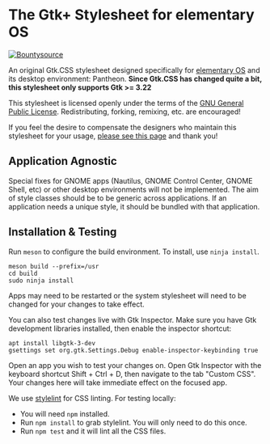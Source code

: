 # The Gtk+ Stylesheet for elementary OS

[![Bountysource](https://www.bountysource.com/badge/tracker?tracker_id=45189256)](https://www.bountysource.com/trackers/45189256-elementary-stylesheet)

An original Gtk.CSS stylesheet designed specifically for [elementary OS](https://elementary.io) and its desktop environment: Pantheon. **Since Gtk.CSS has changed quite a bit, this stylesheet only supports Gtk >= 3.22**

This stylesheet is licensed openly under the terms of the [GNU General Public License](https://github.com/elementary/stylesheet/blob/master/COPYING). Redistributing, forking, remixing, etc. are encouraged!

If you feel the desire to compensate the designers who maintain this stylesheet for your usage, [please see this page](https://elementary.io/get-involved#funding) and thank you!

## Application Agnostic

Special fixes for GNOME apps (Nautilus, GNOME Control Center, GNOME Shell, etc) or other desktop environments will not be implemented. The aim of style classes should be to be generic across applications. If an application needs a unique style,  it should be bundled with that application.

## Installation & Testing

Run `meson` to configure the build environment. To install, use `ninja install`.

    meson build --prefix=/usr
    cd build
    sudo ninja install
    
Apps may need to be restarted or the system stylesheet will need to be
changed for your changes to take effect.

You can also test changes live with Gtk Inspector. Make sure you have Gtk
development libraries installed, then enable the inspector shortcut:

    apt install libgtk-3-dev
    gsettings set org.gtk.Settings.Debug enable-inspector-keybinding true

Open an app you wish to test your changes on. Open Gtk Inspector with the
keyboard shortcut Shift + Ctrl + D, then navigate to the tab "Custom CSS".
Your changes here will take immediate effect on the focused app.

We use [stylelint](http://stylelint.io/) for CSS linting. For testing locally:
* You will need `npm` installed.
* Run `npm install` to grab stylelint. You will only need to do this once.
* Run `npm test` and it will lint all the CSS files.

